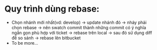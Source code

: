 # Quy trình dùng rebase:
- Chọn nhánh mới nhất(vd: develop) -> update nhánh đó -> nháy phải chọn rebase
-> nên swatch commit thành những commit có ý nghĩa ngắn gọn phù hợp với ticket
-> rebase trên local -> sau đó sử dụng diff để so sánh
-> rebase lên bitbucket
- To be more...
